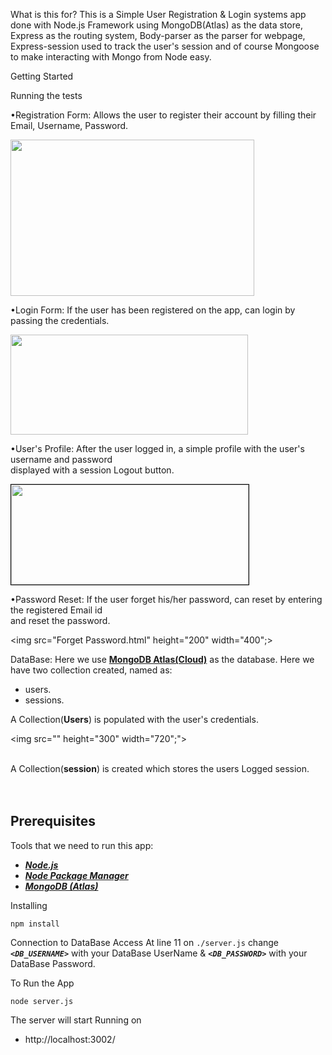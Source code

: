 </h1>

What is this for?
This is a Simple User Registration & Login systems app done with Node.js Framework using MongoDB(Atlas) as the data store, Express as the routing system, Body-parser as the parser for webpage, Express-session used  to track the user's session and of course Mongoose to make interacting with Mongo from Node easy.

Getting Started

Running the tests

•Registration Form:
Allows the user to register their account by filling their Email, Username, Password.

<img src="Registration.html" height="250" width="390">

•Login Form:
If the user has been registered on the app, can login by passing the credentials.

<img src="Login_1.png" height="160" width="380;">

•User's Profile:
After the user logged in, a simple profile with the user's username and password <br>displayed with a session Logout button.

<img src="C:\Users\91869\OneDrive\Desktop\New folder (2)registration.png" height="160" width="380" style="border: 1px solid black;">

•Password Reset:
If the user forget his/her password, can reset by entering the registered Email id <br>and reset the password.

<img src="Forget Password.html" height="200" width="400";>

DataBase:
Here we use **[MongoDB Atlas(Cloud)](https://www.mongodb.com/cloud/atlas)** as the database. Here we have two collection created, named as:
- users.
- sessions.

A Collection(**Users**) is populated with the user's credentials.

<img src="" height="300" width="720";"><br><br>

A Collection(**session**) is created which stores the users Logged session.
<br>
<br>
<br>

## Prerequisites
Tools that we need to run this app:

- ***[Node.js](https://nodejs.org/en/)***
- ***[Node Package Manager](https://www.npmjs.com/get-npm)***
- ***[MongoDB (Atlas)](https://www.mongodb.com/cloud/atlas)***

Installing
```
npm install
```
Connection to DataBase Access
At line 11 on ```./server.js``` change ***```<DB_USERNAME>```*** with your DataBase UserName & ***```<DB_PASSWORD>```*** with your DataBase Password.

To Run the App
```
node server.js
```

The server will start Running on
+ http://localhost:3002/
